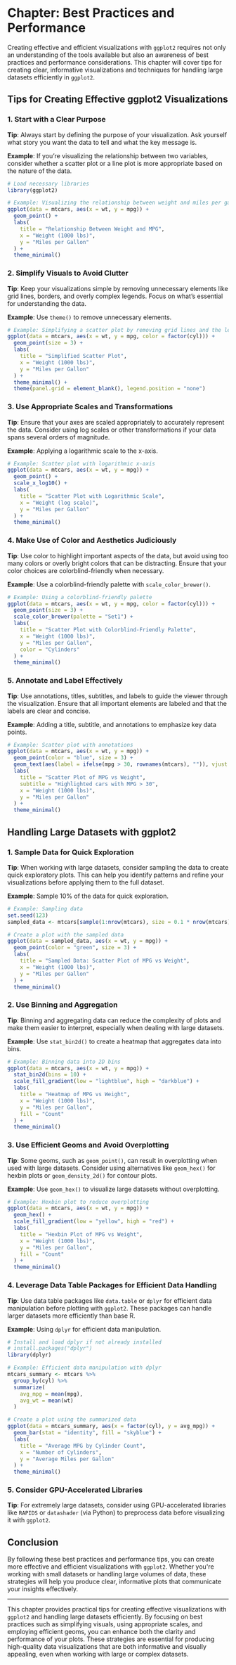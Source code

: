 # Chapter: Best Practices and Performance

Creating effective and efficient visualizations with `ggplot2` requires not only an understanding of the tools available but also an awareness of best practices and performance considerations. This chapter will cover tips for creating clear, informative visualizations and techniques for handling large datasets efficiently in `ggplot2`.

## Tips for Creating Effective ggplot2 Visualizations

### 1. Start with a Clear Purpose

**Tip**: Always start by defining the purpose of your visualization. Ask yourself what story you want the data to tell and what the key message is.

**Example**: If you’re visualizing the relationship between two variables, consider whether a scatter plot or a line plot is more appropriate based on the nature of the data.

```r
# Load necessary libraries
library(ggplot2)

# Example: Visualizing the relationship between weight and miles per gallon
ggplot(data = mtcars, aes(x = wt, y = mpg)) +
  geom_point() +
  labs(
    title = "Relationship Between Weight and MPG",
    x = "Weight (1000 lbs)",
    y = "Miles per Gallon"
  ) +
  theme_minimal()
```

### 2. Simplify Visuals to Avoid Clutter

**Tip**: Keep your visualizations simple by removing unnecessary elements like grid lines, borders, and overly complex legends. Focus on what’s essential for understanding the data.

**Example**: Use `theme()` to remove unnecessary elements.

```r
# Example: Simplifying a scatter plot by removing grid lines and the legend
ggplot(data = mtcars, aes(x = wt, y = mpg, color = factor(cyl))) +
  geom_point(size = 3) +
  labs(
    title = "Simplified Scatter Plot",
    x = "Weight (1000 lbs)",
    y = "Miles per Gallon"
  ) +
  theme_minimal() +
  theme(panel.grid = element_blank(), legend.position = "none")
```

### 3. Use Appropriate Scales and Transformations

**Tip**: Ensure that your axes are scaled appropriately to accurately represent the data. Consider using log scales or other transformations if your data spans several orders of magnitude.

**Example**: Applying a logarithmic scale to the x-axis.

```r
# Example: Scatter plot with logarithmic x-axis
ggplot(data = mtcars, aes(x = wt, y = mpg)) +
  geom_point() +
  scale_x_log10() +
  labs(
    title = "Scatter Plot with Logarithmic Scale",
    x = "Weight (log scale)",
    y = "Miles per Gallon"
  ) +
  theme_minimal()
```

### 4. Make Use of Color and Aesthetics Judiciously

**Tip**: Use color to highlight important aspects of the data, but avoid using too many colors or overly bright colors that can be distracting. Ensure that your color choices are colorblind-friendly when necessary.

**Example**: Use a colorblind-friendly palette with `scale_color_brewer()`.

```r
# Example: Using a colorblind-friendly palette
ggplot(data = mtcars, aes(x = wt, y = mpg, color = factor(cyl))) +
  geom_point(size = 3) +
  scale_color_brewer(palette = "Set1") +
  labs(
    title = "Scatter Plot with Colorblind-Friendly Palette",
    x = "Weight (1000 lbs)",
    y = "Miles per Gallon",
    color = "Cylinders"
  ) +
  theme_minimal()
```

### 5. Annotate and Label Effectively

**Tip**: Use annotations, titles, subtitles, and labels to guide the viewer through the visualization. Ensure that all important elements are labeled and that the labels are clear and concise.

**Example**: Adding a title, subtitle, and annotations to emphasize key data points.

```r
# Example: Scatter plot with annotations
ggplot(data = mtcars, aes(x = wt, y = mpg)) +
  geom_point(color = "blue", size = 3) +
  geom_text(aes(label = ifelse(mpg > 30, rownames(mtcars), "")), vjust = -1, color = "red") +
  labs(
    title = "Scatter Plot of MPG vs Weight",
    subtitle = "Highlighted cars with MPG > 30",
    x = "Weight (1000 lbs)",
    y = "Miles per Gallon"
  ) +
  theme_minimal()
```

## Handling Large Datasets with ggplot2

### 1. Sample Data for Quick Exploration

**Tip**: When working with large datasets, consider sampling the data to create quick exploratory plots. This can help you identify patterns and refine your visualizations before applying them to the full dataset.

**Example**: Sample 10% of the data for quick exploration.

```r
# Example: Sampling data
set.seed(123)
sampled_data <- mtcars[sample(1:nrow(mtcars), size = 0.1 * nrow(mtcars)), ]

# Create a plot with the sampled data
ggplot(data = sampled_data, aes(x = wt, y = mpg)) +
  geom_point(color = "green", size = 3) +
  labs(
    title = "Sampled Data: Scatter Plot of MPG vs Weight",
    x = "Weight (1000 lbs)",
    y = "Miles per Gallon"
  ) +
  theme_minimal()
```

### 2. Use Binning and Aggregation

**Tip**: Binning and aggregating data can reduce the complexity of plots and make them easier to interpret, especially when dealing with large datasets.

**Example**: Use `stat_bin2d()` to create a heatmap that aggregates data into bins.

```r
# Example: Binning data into 2D bins
ggplot(data = mtcars, aes(x = wt, y = mpg)) +
  stat_bin2d(bins = 10) +
  scale_fill_gradient(low = "lightblue", high = "darkblue") +
  labs(
    title = "Heatmap of MPG vs Weight",
    x = "Weight (1000 lbs)",
    y = "Miles per Gallon",
    fill = "Count"
  ) +
  theme_minimal()
```

### 3. Use Efficient Geoms and Avoid Overplotting

**Tip**: Some geoms, such as `geom_point()`, can result in overplotting when used with large datasets. Consider using alternatives like `geom_hex()` for hexbin plots or `geom_density_2d()` for contour plots.

**Example**: Use `geom_hex()` to visualize large datasets without overplotting.

```r
# Example: Hexbin plot to reduce overplotting
ggplot(data = mtcars, aes(x = wt, y = mpg)) +
  geom_hex() +
  scale_fill_gradient(low = "yellow", high = "red") +
  labs(
    title = "Hexbin Plot of MPG vs Weight",
    x = "Weight (1000 lbs)",
    y = "Miles per Gallon",
    fill = "Count"
  ) +
  theme_minimal()
```

### 4. Leverage Data Table Packages for Efficient Data Handling

**Tip**: Use data table packages like `data.table` or `dplyr` for efficient data manipulation before plotting with `ggplot2`. These packages can handle larger datasets more efficiently than base R.

**Example**: Using `dplyr` for efficient data manipulation.

```r
# Install and load dplyr if not already installed
# install.packages("dplyr")
library(dplyr)

# Example: Efficient data manipulation with dplyr
mtcars_summary <- mtcars %>%
  group_by(cyl) %>%
  summarize(
    avg_mpg = mean(mpg),
    avg_wt = mean(wt)
  )

# Create a plot using the summarized data
ggplot(data = mtcars_summary, aes(x = factor(cyl), y = avg_mpg)) +
  geom_bar(stat = "identity", fill = "skyblue") +
  labs(
    title = "Average MPG by Cylinder Count",
    x = "Number of Cylinders",
    y = "Average Miles per Gallon"
  ) +
  theme_minimal()
```

### 5. Consider GPU-Accelerated Libraries

**Tip**: For extremely large datasets, consider using GPU-accelerated libraries like `RAPIDS` or `datashader` (via Python) to preprocess data before visualizing it with `ggplot2`.

## Conclusion

By following these best practices and performance tips, you can create more effective and efficient visualizations with `ggplot2`. Whether you're working with small datasets or handling large volumes of data, these strategies will help you produce clear, informative plots that communicate your insights effectively.

---

This chapter provides practical tips for creating effective visualizations with `ggplot2` and handling large datasets efficiently. By focusing on best practices such as simplifying visuals, using appropriate scales, and employing efficient geoms, you can enhance both the clarity and performance of your plots. These strategies are essential for producing high-quality data visualizations that are both informative and visually appealing, even when working with large or complex datasets.
